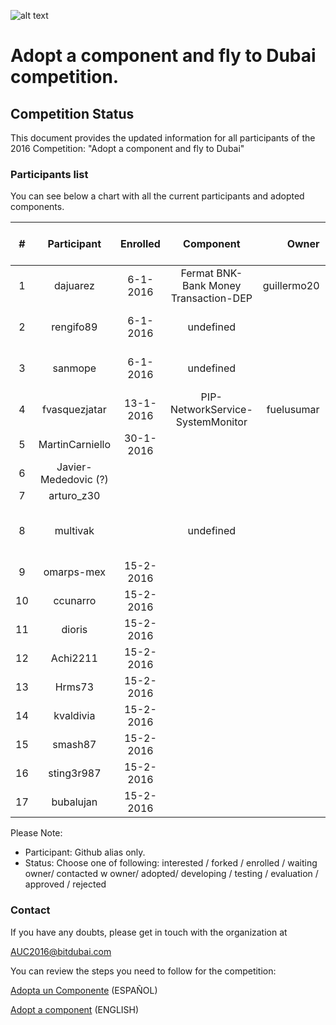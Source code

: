 ![alt text](https://github.com/bitDubai/media-kit/blob/master/MediaKit/Fermat%20Branding/Fermat%20Logotype/Fermat_Logo_3D.png "Fermat Logo")

# Adopt a component and fly to Dubai competition.

## Competition Status
This document provides the updated information for all participants of the 2016 Competition: "Adopt a component and fly to Dubai"

### Participants list

You can see below a chart with all the current participants and adopted components. 

| # | Participant | Enrolled |  Component | Owner | Status | Comments | Score | Amount Collected [USD] |
|:---:|:---:|:---:|:---:|---:|:---:|:---:|:---:|:---:|
|1|dajuarez|6-1-2016| Fermat BNK-Bank Money Transaction-DEP | guillermo20 |adopted||||
|2|rengifo89|6-1-2016| undefined | |initial contact only |isue #8|||
|3|sanmope|6-1-2016 | undefined | | initial contact only |isue #9|||
|4|fvasquezjatar|13-1-2016 |PIP-NetworkService-SystemMonitor |fuelusumar| contacted | component not ready yet|||
|5|MartinCarniello |30-1-2016| | | |martincarniello@gmail.com|||
|6|Javier-Mededovic (?) | | | | |mededovic_543@yahoo.com.ar|||
|7|arturo_z30| | | | |issue#1 27-12-2015 empty|||
|8|multivak| |undefined | | repor forked - not enrolled | issue #10 6-1-2016|||
|9|omarps-mex|15-2-2016 | | | |omarps@gmail.com|||
|10|ccunarro |15-2-2016 | | | |carloscunarro@gmail.com|||
|11|dioris |15-2-2016 | | | |dioris.aguilar@gmail.com|||
|12|Achi2211 |15-2-2016 | | | |achi2211@gmail.com|||
|13|Hrms73 |15-2-2016 | | | |hmaldonado81292@gmail.com|||
|14|kvaldivia |15-2-2016 | | | |kenny.valdivia.cs1@gmail.com|||
|15|smash87 |15-2-2016 | | | |lgdetlef@gmail.com|||
|16|sting3r987 |15-2-2016 | | | |dsdx987@gmail.com|||
|17|bubalujan |15-2-2016 | | | |jorgematiaslujan@gmail.com|||




Please Note: 
* Participant: Github alias only.
* Status: Choose one of following:  interested / forked / enrolled / waiting owner/ contacted w owner/ adopted/ developing / testing / evaluation / approved / rejected 


### Contact	
If you have any doubts, please get in touch with the organization at

AUC2016@bitdubai.com

You can review the steps you need to follow for the competition:

[Adopta un Componente](http://bitdubai.com/wp/adopta-un-componente) (ESPAÑOL)

[Adopt a component](http://bitdubai.com/wp/adopt-a-component) (ENGLISH)

